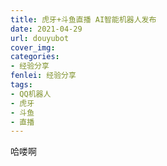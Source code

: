 ```yaml
---
title: 虎牙+斗鱼直播 AI智能机器人发布
date: 2021-04-29
url: douyubot
cover_img: 
categories: 
- 经验分享
fenlei: 经验分享
tags:
- QQ机器人
- 虎牙
- 斗鱼
- 直播
---
```


哈喽啊